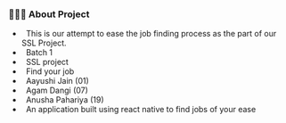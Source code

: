 <h3> 👨🏻‍💻 About Project </h3>
 
-  &nbsp; This is our attempt to ease the job finding process as the part of our SSL Project.
-  &nbsp; Batch 1 
-  &nbsp; SSL project 
-  &nbsp; Find your job
-  &nbsp; Aayushi Jain (01)
-  &nbsp; Agam Dangi (07)
-  &nbsp; Anusha Pahariya (19)
-  &nbsp; An application built using react native to find jobs of your ease
